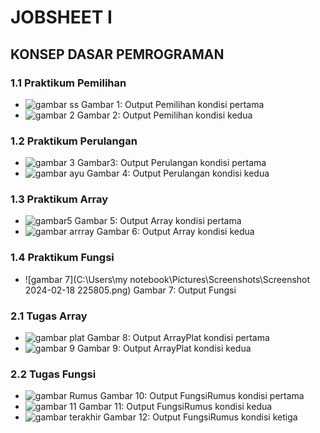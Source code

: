 # JOBSHEET I
## KONSEP DASAR PEMROGRAMAN

### 1.1 Praktikum Pemilihan
- ![gambar ss](https://drive.google.com/file/d/1fZkxOlTnq1MSfS49L9MkCogcQ-zQykZU/view?usp=drive_link)
  Gambar 1: Output Pemilihan kondisi pertama
- ![gambar 2](https://drive.google.com/file/d/1_aRTIPxAp3-LKcYhGlfMsAAcwHuANLf8/view?usp=drive_link)
  Gambar 2: Output Pemilihan kondisi kedua

### 1.2 Praktikum Perulangan
- ![gambar 3](https://drive.google.com/file/d/1xRqJaiQE51Ym8Qfvu5IhmCmRYzPwz3O1/view?usp=drive_link)
  Gambar3: Output Perulangan kondisi pertama
- ![gambar ayu](https://drive.google.com/file/d/1V4p42lFl-XyddynLuSJ12yIPYQ2ZpZ3C/view?usp=drive_link)
  Gambar 4: Output Perulangan kondisi kedua

### 1.3 Praktikum Array
- ![gambar5](https://drive.google.com/file/d/17aMgeb_tV-k2dbO_-WztQBidLVrx0Y5c/view?usp=drive_link)
  Gambar 5: Output Array kondisi pertama
- ![gambar arrray](https://drive.google.com/file/d/1bYbGtzdYGPhB-h8PcvySp9Ve48KluBCc/view?usp=drive_link)
  Gambar 6: Output Array kondisi kedua

### 1.4 Praktikum Fungsi
- ![gambar 7](C:\Users\my notebook\Pictures\Screenshots\Screenshot 2024-02-18 225805.png)
  Gambar 7: Output Fungsi

### 2.1 Tugas Array
- ![gambar plat](https://drive.google.com/file/d/1XIeYhYgTJcgqCyYQ5SRvZq_ysTZ4FMb0/view?usp=drive_link)
  Gambar 8: Output ArrayPlat kondisi pertama
- ![gambar 9](https://drive.google.com/file/d/1zMQ3jis4epY4sE3gDNs2IHHIE1ZWzUtM/view?usp=drive_link)
  Gambar 9: Output ArrayPlat kondisi kedua

### 2.2 Tugas Fungsi
- ![gambar Rumus](https://drive.google.com/file/d/10fg02vnG7cfTorpSJf-_aDbzhXmhFdRh/view?usp=drive_link)
  Gambar 10: Output FungsiRumus kondisi pertama
- ![gambar 11](https://drive.google.com/file/d/1I4teYEtqqH6Y5AnRrlRanof_TVNfe-V9/view?usp=drive_link)
  Gambar 11: Output FungsiRumus kondisi kedua
- ![gambar terakhir](https://drive.google.com/file/d/1V6tT4f1FWOvZqSqv1jDk8RIJ6l4hsKC9/view?usp=drive_link)
  Gambar 12: Output FungsiRumus kondisi ketiga

